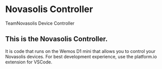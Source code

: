 # Novasolis Controller
TeamNovasolis Device Controller 
## This is the Novasolis Controller. <br/>
It is code that runs on the Wemos D1 mini that allows you to control your Novasolis devices.
For best development experience, use the platform.io extension for VSCode.
